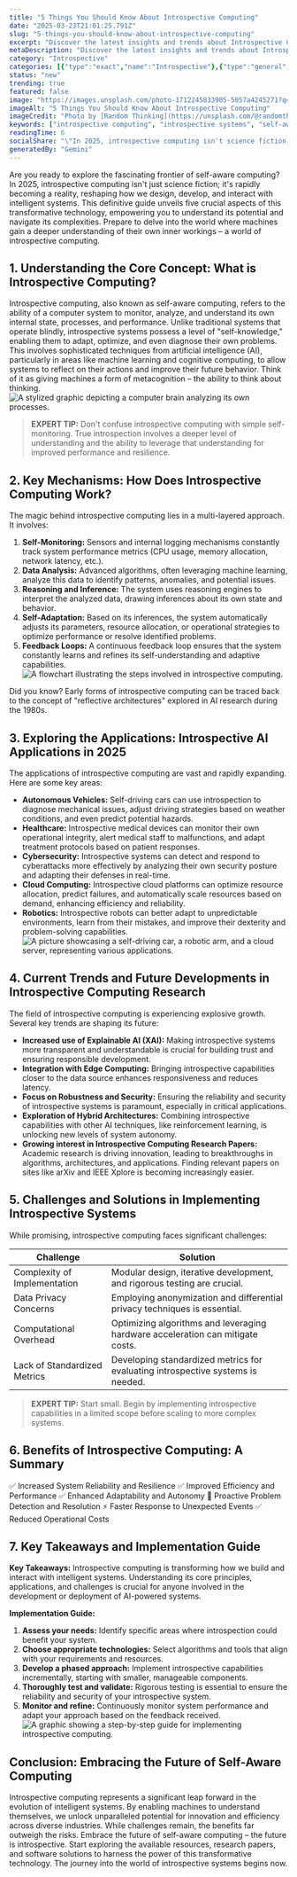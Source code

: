```yaml
---
title: "5 Things You Should Know About Introspective Computing"
date: "2025-03-23T21:01:25.791Z"
slug: "5-things-you-should-know-about-introspective-computing"
excerpt: "Discover the latest insights and trends about Introspective Computing. This comprehensive guide covers everything you need to know about Introspective Computing in 2025."
metaDescription: "Discover the latest insights and trends about Introspective Computing. This comprehensive guide covers everything you need to know about Introspective Comp..."
category: "Introspective"
categories: [{"type":"exact","name":"Introspective"},{"type":"general","name":"Computer Science"},{"type":"medium","name":"Artificial Intelligence"},{"type":"specific","name":"Machine Learning"},{"type":"niche","name":"Self-Learning Systems"}]
status: "new"
trending: true
featured: false
image: "https://images.unsplash.com/photo-1712245833905-5057a4245271?q=85&w=1200&fit=max&fm=webp&auto=compress"
imageAlt: "5 Things You Should Know About Introspective Computing"
imageCredit: "Photo by [Random Thinking](https://unsplash.com/@randomthinking) on Unsplash"
keywords: ["introspective computing", "introspective systems", "self-aware computing", "AI introspection", "cognitive computing", "introspective AI applications", "buy introspective computing software", "introspective computing research papers", "benefits of introspective computing", "how does introspective computing work"]
readingTime: 6
socialShare: "\"In 2025, introspective computing isn't science fiction; it's reshaping how we build intelligent systems, giving machines a form of self-awareness never before imagined.\""
generatedBy: "Gemini"
---
```




Are you ready to explore the fascinating frontier of self-aware computing? In 2025, introspective computing isn't just science fiction; it's rapidly becoming a reality, reshaping how we design, develop, and interact with intelligent systems.  This definitive guide unveils five crucial aspects of this transformative technology, empowering you to understand its potential and navigate its complexities.  Prepare to delve into the world where machines gain a deeper understanding of their own inner workings – a world of introspective computing.

## 1. Understanding the Core Concept: What is Introspective Computing?

Introspective computing, also known as self-aware computing, refers to the ability of a computer system to monitor, analyze, and understand its own internal state, processes, and performance.  Unlike traditional systems that operate blindly, introspective systems possess a level of "self-knowledge," enabling them to adapt, optimize, and even diagnose their own problems.  This involves sophisticated techniques from artificial intelligence (AI), particularly in areas like machine learning and cognitive computing, to allow systems to reflect on their actions and improve their future behavior.  Think of it as giving machines a form of metacognition – the ability to think about thinking. ![A stylized graphic depicting a computer brain analyzing its own processes.](https://images.unsplash.com/photo-1484807352052-23338990c6c6?q=85&w=1200&fit=max&fm=webp&auto=compress)

> **EXPERT TIP:**  Don't confuse introspective computing with simple self-monitoring.  True introspection involves a deeper level of understanding and the ability to leverage that understanding for improved performance and resilience.

## 2.  Key Mechanisms: How Does Introspective Computing Work?

The magic behind introspective computing lies in a multi-layered approach.  It involves:

1. **Self-Monitoring:**  Sensors and internal logging mechanisms constantly track system performance metrics (CPU usage, memory allocation, network latency, etc.).
2. **Data Analysis:** Advanced algorithms, often leveraging machine learning, analyze this data to identify patterns, anomalies, and potential issues.
3. **Reasoning and Inference:**  The system uses reasoning engines to interpret the analyzed data, drawing inferences about its own state and behavior.
4. **Self-Adaptation:** Based on its inferences, the system automatically adjusts its parameters, resource allocation, or operational strategies to optimize performance or resolve identified problems.
5. **Feedback Loops:** A continuous feedback loop ensures that the system constantly learns and refines its self-understanding and adaptive capabilities. ![A flowchart illustrating the steps involved in introspective computing.](https://images.unsplash.com/photo-1649959265040-2b87be9074e4?q=85&w=1200&fit=max&fm=webp&auto=compress)

Did you know? Early forms of introspective computing can be traced back to the concept of "reflective architectures" explored in AI research during the 1980s.

## 3.  Exploring the Applications: Introspective AI Applications in 2025

The applications of introspective computing are vast and rapidly expanding.  Here are some key areas:

* **Autonomous Vehicles:** Self-driving cars can use introspection to diagnose mechanical issues, adjust driving strategies based on weather conditions, and even predict potential hazards.
* **Healthcare:** Introspective medical devices can monitor their own operational integrity, alert medical staff to malfunctions, and adapt treatment protocols based on patient responses.
* **Cybersecurity:** Introspective systems can detect and respond to cyberattacks more effectively by analyzing their own security posture and adapting their defenses in real-time.
* **Cloud Computing:** Introspective cloud platforms can optimize resource allocation, predict failures, and automatically scale resources based on demand, enhancing efficiency and reliability.
* **Robotics:** Introspective robots can better adapt to unpredictable environments, learn from their mistakes, and improve their dexterity and problem-solving capabilities. ![A picture showcasing a self-driving car, a robotic arm, and a cloud server, representing various applications.](https://images.unsplash.com/photo-1629563748540-c32c6cb05f10?q=85&w=1200&fit=max&fm=webp&auto=compress)

## 4.  Current Trends and Future Developments in Introspective Computing Research

The field of introspective computing is experiencing explosive growth.  Several key trends are shaping its future:

* **Increased use of Explainable AI (XAI):**  Making introspective systems more transparent and understandable is crucial for building trust and ensuring responsible development.
* **Integration with Edge Computing:** Bringing introspective capabilities closer to the data source enhances responsiveness and reduces latency.
* **Focus on Robustness and Security:**  Ensuring the reliability and security of introspective systems is paramount, especially in critical applications.
* **Exploration of Hybrid Architectures:** Combining introspective capabilities with other AI techniques, like reinforcement learning, is unlocking new levels of system autonomy.
* **Growing interest in Introspective Computing Research Papers:**  Academic research is driving innovation, leading to breakthroughs in algorithms, architectures, and applications.  Finding relevant papers on sites like arXiv and IEEE Xplore is becoming increasingly easier.

## 5. Challenges and Solutions in Implementing Introspective Systems

While promising, introspective computing faces significant challenges:

| Challenge                     | Solution                                                                     |
|------------------------------|-----------------------------------------------------------------------------|
| Complexity of Implementation | Modular design, iterative development, and rigorous testing are crucial.       |
| Data Privacy Concerns        | Employing anonymization and differential privacy techniques is essential.      |
| Computational Overhead        | Optimizing algorithms and leveraging hardware acceleration can mitigate costs. |
| Lack of Standardized Metrics | Developing standardized metrics for evaluating introspective systems is needed. |

> **EXPERT TIP:**  Start small.  Begin by implementing introspective capabilities in a limited scope before scaling to more complex systems.

## 6.  Benefits of Introspective Computing: A Summary

✅ Increased System Reliability and Resilience
✅ Improved Efficiency and Performance
✅ Enhanced Adaptability and Autonomy
🔑 Proactive Problem Detection and Resolution
⚡ Faster Response to Unexpected Events
✅ Reduced Operational Costs

## 7.  Key Takeaways and Implementation Guide

**Key Takeaways:** Introspective computing is transforming how we build and interact with intelligent systems.  Understanding its core principles, applications, and challenges is crucial for anyone involved in the development or deployment of AI-powered systems.

**Implementation Guide:**

1. **Assess your needs:** Identify specific areas where introspection could benefit your system.
2. **Choose appropriate technologies:** Select algorithms and tools that align with your requirements and resources.
3. **Develop a phased approach:** Implement introspective capabilities incrementally, starting with smaller, manageable components.
4. **Thoroughly test and validate:** Rigorous testing is essential to ensure the reliability and security of your introspective system.
5. **Monitor and refine:** Continuously monitor system performance and adapt your approach based on the feedback received. ![A graphic showing a step-by-step guide for implementing introspective computing.](https://images.unsplash.com/photo-1682928675022-42e915c8a5b4?q=85&w=1200&fit=max&fm=webp&auto=compress)

## Conclusion: Embracing the Future of Self-Aware Computing

Introspective computing represents a significant leap forward in the evolution of intelligent systems.  By enabling machines to understand themselves, we unlock unparalleled potential for innovation and efficiency across diverse industries.  While challenges remain, the benefits far outweigh the risks.  Embrace the future of self-aware computing – the future is introspective.  Start exploring the available resources, research papers, and software solutions to harness the power of this transformative technology.  The journey into the world of introspective systems begins now.

